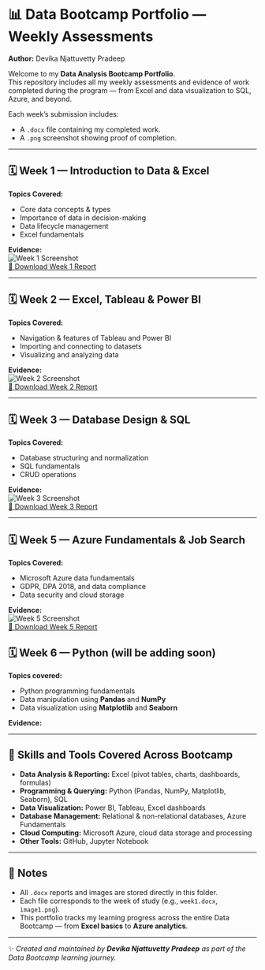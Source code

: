 # 📊 Data Bootcamp Portfolio — Weekly Assessments  
**Author:** Devika Njattuvetty Pradeep  

Welcome to my **Data Analysis Bootcamp Portfolio**.  
This repository includes all my weekly assessments and evidence of work completed during the program — from Excel and data visualization to SQL, Azure, and beyond.

Each week’s submission includes:  
- A `.docx` file containing my completed work.  
- A `.png` screenshot showing proof of completion.

---

## 🗓️ Week 1 — Introduction to Data & Excel  

**Topics Covered:**  
- Core data concepts & types  
- Importance of data in decision-making  
- Data lifecycle management  
- Excel fundamentals  

**Evidence:**  
![Week 1 Screenshot](image1.png)  
[📄 Download Week 1 Report](week1.docx)

---

## 🗓️ Week 2 — Excel, Tableau & Power BI  

**Topics Covered:**  
- Navigation & features of Tableau and Power BI  
- Importing and connecting to datasets  
- Visualizing and analyzing data  

**Evidence:**  
![Week 2 Screenshot](image2.png)  
[📄 Download Week 2 Report](week2.docx)

---

## 🗓️ Week 3 — Database Design & SQL  

**Topics Covered:**  
- Database structuring and normalization  
- SQL fundamentals  
- CRUD operations  

**Evidence:**  
![Week 3 Screenshot](image3.png)  
[📄 Download Week 3 Report](week3.docx)

---

## 🗓️ Week 5 — Azure Fundamentals & Job Search  

**Topics Covered:**  
- Microsoft Azure data fundamentals  
- GDPR, DPA 2018, and data compliance  
- Data security and cloud storage  

**Evidence:**  
![Week 5 Screenshot](image5.png)  
[📄 Download Week 5 Report](week5.docx)

## 🗓️ Week 6 — Python (will be adding soon) 

**Topics covered:**  
- Python programming fundamentals  
- Data manipulation using **Pandas** and **NumPy**  
- Data visualization using **Matplotlib** and **Seaborn**  

**Evidence:**  


---

## 🧠 Skills and Tools Covered Across Bootcamp  

- **Data Analysis & Reporting:** Excel (pivot tables, charts, dashboards, formulas)  
- **Programming & Querying:** Python (Pandas, NumPy, Matplotlib, Seaborn), SQL  
- **Data Visualization:** Power BI, Tableau, Excel dashboards  
- **Database Management:** Relational & non-relational databases, Azure Fundamentals  
- **Cloud Computing:** Microsoft Azure, cloud data storage and processing  
- **Other Tools:** GitHub, Jupyter Notebook  

---

## 🧠 Notes  

- All `.docx` reports and images are stored directly in this folder.  
- Each file corresponds to the week of study (e.g., `week1.docx`, `image1.png`).  
- This portfolio tracks my learning progress across the entire Data Bootcamp — from **Excel basics** to **Azure analytics**.

---

✨ *Created and maintained by **Devika Njattuvetty Pradeep** as part of the Data Bootcamp learning journey.*

